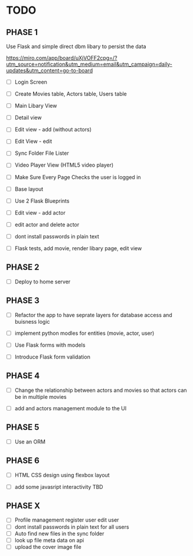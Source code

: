 # TODO
## PHASE 1

Use Flask and simple direct dbm libary to persist the data

https://miro.com/app/board/uXjVOFF2cpg=/?utm_source=notification&utm_medium=email&utm_campaign=daily-updates&utm_content=go-to-board

- [ ] Login Screen
- [ ] Create Movies table, Actors table, Users table
- [ ] Main Libary View
- [ ] Detail view
- [ ] Edit view - add (without actors)
- [ ] Edit View - edit
- [ ] Sync Folder File Lister
- [ ] Video Player View (HTML5 video player)
- [ ] Make Sure Every Page Checks the user is logged in 
- [ ] Base layout
- [ ] Use 2 Flask Blueprints
- [ ] Edit view - add actor
- [ ] edit actor and delete actor
- [ ] dont install passwords in plain text
- [ ] Flask tests,  add movie, render libary page, edit view


## PHASE 2

- [ ] Deploy to home server


## PHASE 3

- [ ] Refactor the app to have seprate layers for database access and buisness logic
- [ ] implement python modles for entities (movie, actor, user)
- [ ] Use Flask forms with models 
- [ ] Introduce Flask form validation


## PHASE 4

- [ ] Change the relationship between actors and movies so that actors can be in multiple movies
- [ ] add and actors management module to the UI


## PHASE 5

- [ ] Use an ORM


## PHASE 6

- [ ] HTML CSS design using flexbox layout
- [ ] add some javasript interactivity TBD


## PHASE X

- [ ] Profile management register user edit user
- [ ] dont install passwords in plain text for all users
- [ ] Auto find new files in the sync folder
- [ ] look up file meta data on api
- [ ] upload the cover image file